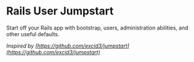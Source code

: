 # Rails User Jumpstart

Start off your Rails app with bootstrap, users, administration abilities, and other useful defaults.

_Inspired by [https://github.com/excid3/jumpstart](https://github.com/excid3/jumpstart)_

